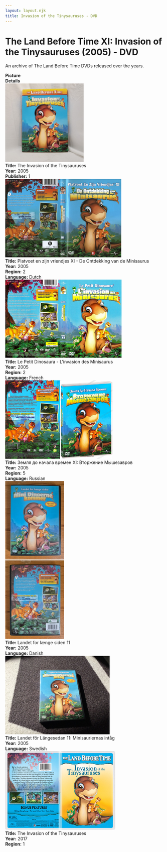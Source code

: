 ```yaml
---
layout: layout.njk
title: Invasion of the Tinysauruses - DVD
---
```


# The Land Before Time XI: Invasion of the Tinysauruses (2005) - DVD

An archive of The Land Before Time DVDs released over the years.

<div class="item-table">
  <div class="item-header">
    <div class="item-image"><strong>Picture</strong></div>
    <div class="item-details"><strong>Details</strong></div>
  </div>

  <div class="item-entry">
  <div class="item-image">
    <a href="/images/media/dvd/11/US2005.jpg" data-lightbox="img" data-title="The Invasion of the Tinysauruses">
        <div class="img-box">
          <img src="/images/media/dvd/11/US2005.jpg" alt="The Invasion of the Tinysauruses" style="height:250px; object-fit:cover;" loading="lazy">
        </div>
      </a>
  </div>
  <div class="item-details">
    <strong>Title:</strong> The Invasion of the Tinysauruses<br/>
      <strong>Year:</strong> 2005<br/>
      <strong>Publisher:</strong> 1<br/>
  </div>
</div>


  <div class="item-entry">
  <div class="item-image">
    <a href="/images/media/dvd/11/platvoet-en-zijn-vriendjes-de-ontdekking-van-de-minisaurus-dvd-nl-scaniris_orig.jpg" data-lightbox="img" data-title="Platvoet en zijn vriendjes XI - De Ontdekking van de Minisaurus">
        <div class="img-box">
          <img src="/images/media/dvd/11/platvoet-en-zijn-vriendjes-de-ontdekking-van-de-minisaurus-dvd-nl-scaniris_orig.jpg" alt="Platvoet en zijn vriendjes XI - De Ontdekking van de Minisaurus" style="height:250px; object-fit:cover;" loading="lazy">
        </div>
      </a>
  </div>
  <div class="item-details">
    <strong>Title:</strong> Platvoet en zijn vriendjes XI - De Ontdekking van de Minisaurus<br/>
      <strong>Year:</strong> 2005<br/>
      <strong>Region:</strong> 2<br/>
      <strong>Language:</strong> Dutch<br/>
  </div>
</div>


  <div class="item-entry">
  <div class="item-image">
    <a href="/images/media/dvd/11/le-petit-dinosaure-vol-11-l-invasion-des-minisaurus-09192804022007_orig.jpg" data-lightbox="img" data-title="Le Petit Dinosaura - L'invasion des Minisaurus">
        <div class="img-box">
          <img src="/images/media/dvd/11/le-petit-dinosaure-vol-11-l-invasion-des-minisaurus-09192804022007_orig.jpg" alt="Le Petit Dinosaura - L'invasion des Minisaurus" style="height:250px; object-fit:cover;" loading="lazy">
        </div>
      </a>
  </div>
  <div class="item-details">
    <strong>Title:</strong> Le Petit Dinosaura - L'invasion des Minisaurus<br/>
      <strong>Year:</strong> 2005<br/>
      <strong>Region:</strong> 2<br/>
      <strong>Language:</strong> French<br/>
  </div>
</div>


  <div class="item-entry">
  <div class="item-image">
    <a href="/images/media/dvd/11/russianlbt11dvd_orig.jpg" data-lightbox="img" data-title="Земля до начала времен XI: Вторжение Мышезавров">
        <div class="img-box">
          <img src="/images/media/dvd/11/russianlbt11dvd_orig.jpg" alt="Земля до начала времен XI: Вторжение Мышезавров" style="height:250px; object-fit:cover;" loading="lazy">
        </div>
      </a>
  </div>
  <div class="item-details">
    <strong>Title:</strong> Земля до начала времен XI: Вторжение Мышезавров<br/>
      <strong>Year:</strong> 2005<br/>
      <strong>Region:</strong> 5<br/>
      <strong>Language:</strong> Russian<br/>
  </div>
</div>
<div class="item-entry" id="lbt11-dk-285">
    <div class="item-image">
      <a href="/images/media/dvd/11/lbt11-dk.jpg" data-lightbox="img" data-title="Landet for længe siden 11">
        <div class="img-box">
          <img src="/images/media/dvd/11/lbt11-dk.jpg" alt="Landet for længe siden 11" style="height:250px; object-fit:cover;" loading="lazy"/>
        </div>
      </a>
      <a href="/images/media/dvd/11/lbt11-dk2.jpg" data-lightbox="img" data-title="Landet for længe siden 11">
        <div class="img-box">
          <img src="/images/media/dvd/11/lbt11-dk2.jpg" alt="Landet for længe siden 11" style="height:250px; object-fit:cover;" loading="lazy"/>
        </div>
      </a>
    </div>
    <div class="item-details">
      <strong>Title:</strong> Landet for længe siden 11<br/>
      <strong>Year:</strong> 2005<br/>
      <strong>Language:</strong> Danish<br/>
    </div>
  </div>

  <div class="item-entry">
  <div class="item-image">
    <a href="/images/media/dvd/11/lbt11-sv.jpg" data-lightbox="img" data-title="Landet för Längesedan 11: Minisauriernas intag">
        <div class="img-box">
          <img src="/images/media/dvd/11/lbt11-sv.jpg" alt="Landet för Längesedan 11: Minisauriernas intag" style="height:250px; object-fit:cover;" loading="lazy">
        </div>
      </a>
  </div>
  <div class="item-details">
    <strong>Title:</strong> Landet för Längesedan 11: Minisauriernas intåg <br/>
      <strong>Year:</strong> 2005<br/>
      <strong>Language:</strong> Swedish<br/>
  </div>
</div>



<div class="item-entry">
  <div class="item-image">
    <a href="/images/media/dvd/11/lbt11-2017_orig.jpg" data-lightbox="img" data-title="The Invasion of the Tinysauruses">
        <div class="img-box">
          <img src="/images/media/dvd/11/lbt11-2017_orig.jpg" alt="The Invasion of the Tinysauruses" style="height:250px; object-fit:cover;" loading="lazy">
        </div>
      </a>
  </div>
  <div class="item-details">
    <strong>Title:</strong> The Invasion of the Tinysauruses<br/>
      <strong>Year:</strong> 2017<br/>
      <strong>Region:</strong> 1<br/>
  </div>
</div>



</div>